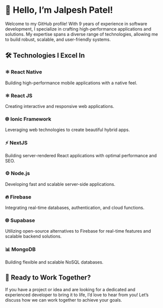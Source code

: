 # 👋 Hello, I’m Jalpesh Patel!

Welcome to my GitHub profile! With 9 years of experience in software development, I specialize in crafting high-performance applications and solutions. My expertise spans a diverse range of technologies, allowing me to build robust, scalable, and user-friendly systems.

## 🛠️ Technologies I Excel In

### ⚛️ React Native
Building high-performance mobile applications with a native feel.

### ⚛️ React JS
Creating interactive and responsive web applications.

### 🌐 Ionic Framework
Leveraging web technologies to create beautiful hybrid apps.

### ⚡ NextJS
Building server-rendered React applications with optimal performance and SEO.

### ⚙️ Node.js
Developing fast and scalable server-side applications.

### 🔥 Firebase
Integrating real-time databases, authentication, and cloud functions.

### 🌐 Supabase
Utilizing open-source alternatives to Firebase for real-time features and scalable backend solutions.

### 📊 MongoDB
Building flexible and scalable NoSQL databases.

## 💼 Ready to Work Together?

If you have a project or idea and are looking for a dedicated and experienced developer to bring it to life, I’d love to hear from you! Let’s discuss how we can work together to achieve your goals.
